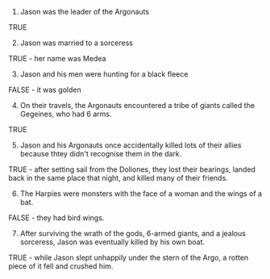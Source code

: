 1. Jason was the leader of the Argonauts

TRUE

2. Jason was married to a sorceress

TRUE - her name was Medea

3. Jason and his men were hunting for a black fleece

FALSE - it was golden

4. On their travels, the Argonauts encountered a tribe of giants called the Gegeines, who had 6 arms.

TRUE

5. Jason and his Argonauts once accidentally killed lots of their allies because thtey didn't recognise them in the dark.

TRUE - after setting sail from the Doliones, they lost their bearings, landed back in the same place that night, and killed many of their friends.

6. The Harpies were monsters with the face of a woman and the wings of a bat.

FALSE - they had bird wings.

7. After surviving the wrath of the gods, 6-armed giants, and a jealous sorceress, Jason was eventually killed by his own boat.

TRUE - while Jason slept unhappily under the stern of the Argo, a rotten piece of it fell and crushed him.